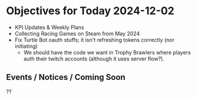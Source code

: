 # Objectives for Today 2024-12-02

- KPI Updates & Weekly Plans
- Collecting Racing Games on Steam from May 2024
- Fix Turtle Bot oauth stuffs; it isn't refreshing tokens correctly (nor initiating)
  - We should have the code we want in Trophy Brawlers where players auth their twitch accounts (although it uses server flow?).

## Events / Notices / Coming Soon

??
